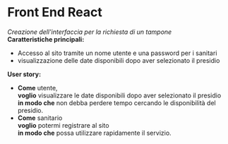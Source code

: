 # Front End React
*Creazione dell'interfaccia per la richiesta di un tampone*\
**Caratteristiche principali:**
- Accesso al sito tramite un nome utente e una password per i sanitari
- visualizzazione delle date disponibili dopo aver selezionato il presidio

**User story:** 
- **Come** utente,\
**voglio** visualizzare le date disponibili dopo aver selezionato il presidio\
**in modo che** non debba perdere tempo cercando le disponibilità del presidio.
- **Come** sanitario\
**voglio** potermi registrare al sito\
**in modo che** possa utilizzare rapidamente il servizio.

